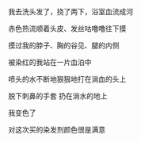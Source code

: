我去洗头发了，挠了两下，浴室血流成河﻿

赤色热流顺着头皮、发丝咕噜噜往下摸﻿

摸过我的脖子、胸的谷见、腿的内侧﻿

被染红的我站在一片血泊中﻿

喷头的水不断地狠狠地打在淌血的头上﻿

脱下刺鼻的手套 扔在淌水的地上﻿

我变色了﻿

对这次买的染发剂颜色很是满意 ​​​
